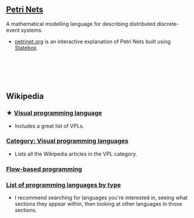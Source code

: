 ## [Petri Nets](https://en.wikipedia.org/wiki/Petri_net)

A mathematical modelling language for describing distributed discrete-event systems.

* [petrinet.org](http://petrinet.org) is an interactive explanation of Petri Nets built using [Statebox](https://statebox.org).


<br><br><br><br>


## Wikipedia

### ★ [Visual programming language](https://en.wikipedia.org/wiki/Visual_programming_language)
* Includes a great list of VPLs.

### [Category: Visual programming languages](https://en.wikipedia.org/wiki/Category:Visual_programming_languages)
* Lists all the Wikipedia articles in the VPL category.

### [Flow-based programming](https://en.wikipedia.org/wiki/Flow-based_programming)

### [List of programming languages by type](https://en.wikipedia.org/wiki/List_of_programming_languages_by_type)
* I recommend searching for languages you're interested in, seeing what sections they appear within, then looking at other languages in those sections.

